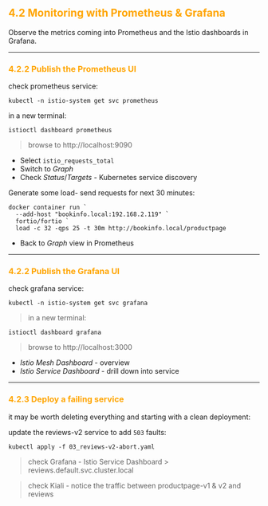## <font color="orange"> 4.2 Monitoring with Prometheus & Grafana </font>
Observe the metrics coming into Prometheus and the Istio dashboards in Grafana.

---

### <font color="orange"> 4.2.2 Publish the Prometheus UI </font>
check prometheus service:
````
kubectl -n istio-system get svc prometheus
````

in a new terminal:
```
istioctl dashboard prometheus
```
> browse to http://localhost:9090
- Select `istio_requests_total`
- Switch to _Graph_
- Check _Status_/_Targets_ - Kubernetes service discovery

Generate some load- send requests for next 30 minutes:
```
docker container run `
  --add-host "bookinfo.local:192.168.2.119" `
  fortio/fortio `
  load -c 32 -qps 25 -t 30m http://bookinfo.local/productpage
```
- Back to _Graph_ view in Prometheus

---

### <font color="orange"> 4.2.2 Publish the Grafana UI </font>
check grafana service:
````
kubectl -n istio-system get svc grafana
````
> in a new terminal:
```
istioctl dashboard grafana
```
> browse to http://localhost:3000
 - _Istio Mesh Dashboard_ - overview
 - _Istio Service Dashboard_ - drill down into service 

---

### <font color="orange"> 4.2.3 Deploy a failing service </font>
it may be worth deleting everything and starting with a clean deployment:

update the reviews-v2 service to add `503` faults:
```
kubectl apply -f 03_reviews-v2-abort.yaml
```
> check Grafana - Istio Service Dashboard > reviews.default.svc.cluster.local

> check Kiali - notice the traffic between productpage-v1 & v2 and reviews
